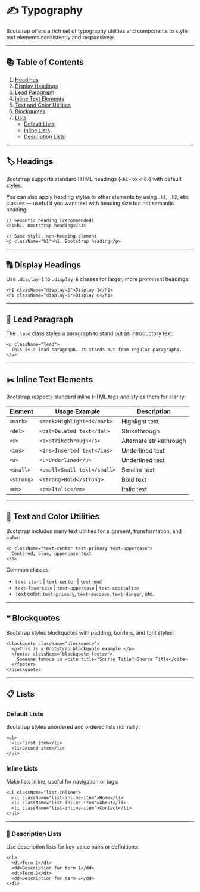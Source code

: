 # ✍️ Typography

Bootstrap offers a rich set of typography utilities and components to style text elements consistently and responsively.

---

## 📚 Table of Contents

1. [Headings](#️-headings)
2. [Display Headings](#-display-headings)
3. [Lead Paragraph](#-lead-paragraph)
4. [Inline Text Elements](#️-inline-text-elements)
5. [Text and Color Utilities](#-text-and-color-utilities)
6. [Blockquotes](#-blockquotes)
7. [Lists](#-lists)
    - [Default Lists](#default-lists)
    - [Inline Lists](#inline-lists)
    - [Description Lists](#-description-lists)

---

## 🏷️ Headings

Bootstrap supports standard HTML headings (`<h1>` to `<h6>`) with default styles.

You can also apply heading styles to other elements by using `.h1`, `.h2`, etc. classes — useful if you want text with heading size but not semantic heading:

```tsx
// Semantic heading (recommended)
<h1>h1. Bootstrap heading</h1>

// Same style, non-heading element
<p className="h1">h1. Bootstrap heading</p>
```

---

## 🔠 Display Headings

Use `.display-1` to `.display-6` classes for larger, more prominent headings:

```tsx
<h1 className="display-1">Display 1</h1>
<h1 className="display-6">Display 6</h1>
```

---

## 📝 Lead Paragraph

The `.lead` class styles a paragraph to stand out as introductory text:

```tsx
<p className="lead">
  This is a lead paragraph. It stands out from regular paragraphs.
</p>
```

---

## ✂️ Inline Text Elements

Bootstrap respects standard inline HTML tags and styles them for clarity:

| Element    | Usage Example               | Description             |
| ---------- | --------------------------- | ----------------------- |
| `<mark>`   | `<mark>Highlighted</mark>`  | Highlight text          |
| `<del>`    | `<del>Deleted text</del>`   | Strikethrough           |
| `<s>`      | `<s>Strikethrough</s>`      | Alternate strikethrough |
| `<ins>`    | `<ins>Inserted text</ins>`  | Underlined text         |
| `<u>`      | `<u>Underlined</u>`         | Underlined text         |
| `<small>`  | `<small>Small text</small>` | Smaller text            |
| `<strong>` | `<strong>Bold</strong>`     | Bold text               |
| `<em>`     | `<em>Italic</em>`           | Italic text             |

---

## 🎨 Text and Color Utilities

Bootstrap includes many text utilities for alignment, transformation, and color:

```tsx
<p className="text-center text-primary text-uppercase">
  Centered, blue, uppercase text
</p>
```

Common classes:

- `text-start` | `text-center` | `text-end`
- `text-lowercase` | `text-uppercase` | `text-capitalize`
- Text color: `text-primary`, `text-success`, `text-danger`, etc.

---

## ❝ Blockquotes

Bootstrap styles blockquotes with padding, borders, and font styles:

```tsx
<blockquote className="blockquote">
  <p>This is a Bootstrap blockquote example.</p>
  <footer className="blockquote-footer">
    Someone famous in <cite title="Source Title">Source Title</cite>
  </footer>
</blockquote>
```

---

## 📋 Lists

### Default Lists

Bootstrap styles unordered and ordered lists normally:

```tsx
<ul>
  <li>First item</li>
  <li>Second item</li>
</ul>
```

### Inline Lists

Make lists inline, useful for navigation or tags:

```tsx
<ul className="list-inline">
  <li className="list-inline-item">Home</li>
  <li className="list-inline-item">About</li>
  <li className="list-inline-item">Contact</li>
</ul>
```

---

### 📄 Description Lists

Use description lists for key-value pairs or definitions:

```tsx
<dl>
  <dt>Term 1</dt>
  <dd>Description for term 1</dd>
  <dt>Term 2</dt>
  <dd>Description for term 2</dd>
</dl>
```
